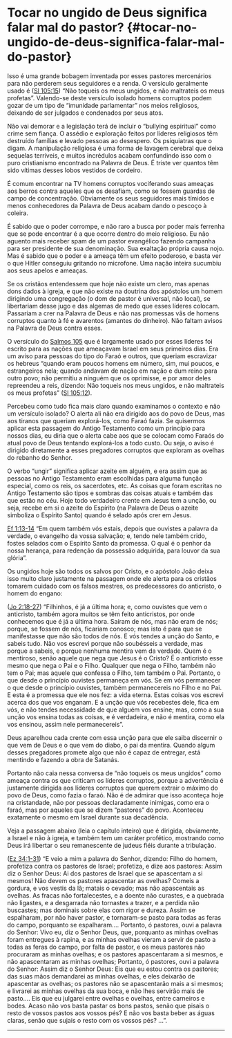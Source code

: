 # Tocar no ungido de Deus significa falar mal do pastor? {#tocar-no-ungido-de-deus-significa-falar-mal-do-pastor}

Isso é uma grande bobagem inventada por esses pastores mercenários para não perderem seus seguidores e a renda. O versículo geralmente usado é ([Sl 105:15](http://bibliaonline.com.br/acf/sl/105/15)) “Não toqueis os meus ungidos, e não maltrateis os meus profetas”. Valendo-se deste versículo isolado homens corruptos podem gozar de um tipo de “imunidade parlamentar” nos meios religiosos, deixando de ser julgados e condenados por seus atos.

Não vai demorar e a legislação terá de incluir o “bullying espiritual” como crime sem fiança. O assédio e exploração feitos por líderes religiosos têm destruído famílias e levado pessoas ao desespero. Os psiquiatras que o digam. A manipulação religiosa é uma forma de lavagem cerebral que deixa sequelas terríveis, e muitos incrédulos acabam confundindo isso com o puro cristianismo encontrado na Palavra de Deus. É triste ver quantos têm sido vítimas desses lobos vestidos de cordeiro.

É comum encontrar na TV homens corruptos vociferando suas ameaças aos berros contra aqueles que os desafiam, como se fossem guardas de campo de concentração. Obviamente os seus seguidores mais tímidos e menos conhecedores da Palavra de Deus acabam dando o pescoço à coleira.

É sabido que o poder corrompe, e não raro a busca por poder mais ferrenha que se pode encontrar é a que ocorre dentro do meio religioso. Eu não aguento mais receber spam de um pastor evangélico fazendo campanha para ser presidente de sua denominação. Sua exaltação própria causa nojo. Mas é sabido que o poder e a ameaça têm um efeito poderoso, e basta ver o que Hitler conseguiu gritando no microfone. Uma nação inteira sucumbiu aos seus apelos e ameaças.

Se os cristãos entendessem que hoje não existe um clero, mas apenas dons dados à igreja, e que não existe na doutrina dos apóstolos um homem dirigindo uma congregação (o dom de pastor é universal, não local), se libertariam desse jugo e das algemas de medo que esses líderes colocam. Passariam a crer na Palavra de Deus e não nas promessas vãs de homens corruptos quanto à fé e avarentos (amantes do dinheiro). Não faltam avisos na Palavra de Deus contra esses.

O versículo do [Salmos 105](http://bibliaonline.com.br/acf/sl/105) que é largamente usado por esses líderes foi escrito para as nações que ameaçavam Israel em seus primeiros dias. Era um aviso para pessoas do tipo do Faraó e outros, que queriam escravizar os hebreus “quando eram poucos homens em número, sim, mui poucos, e estrangeiros nela; quando andavam de nação em nação e dum reino para outro povo; não permitiu a ninguém que os oprimisse, e por amor deles repreendeu a reis, dizendo: Não toqueis nos meus ungidos, e não maltrateis os meus profetas” ([Sl 105:12](http://bibliaonline.com.br/acf/sl/105/12)).

Percebeu como tudo fica mais claro quando examinamos o contexto e não um versículo isolado? O alerta ali não era dirigido aos do povo de Deus, mas aos tiranos que queriam explorá-los, como Faraó fazia. Se quisermos aplicar esta passagem do Antigo Testamento como um princípio para nossos dias, eu diria que o alerta cabe aos que se colocam como Faraós do atual povo de Deus tentando explorá-los a todo custo. Ou seja, o aviso é dirigido diretamente a esses pregadores corruptos que exploram as ovelhas do rebanho do Senhor.

O verbo “ungir” significa aplicar azeite em alguém, e era assim que as pessoas no Antigo Testamento eram escolhidas para alguma função especial, como os reis, os sacerdotes, etc. As coisas que foram escritas no Antigo Testamento são tipos e sombras das coisas atuais e também das que estão no céu. Hoje todo verdadeiro crente em Jesus tem a unção, ou seja, recebe em si o azeite do Espírito (na Palavra de Deus o azeite simboliza o Espírito Santo) quando é selado após crer em Jesus.

[Ef 1:13-14](http://bibliaonline.com.br/acf/ef/1/13-14) “Em quem também vós estais, depois que ouvistes a palavra da verdade, o evangelho da vossa salvação; e, tendo nele também crido, fostes selados com o Espírito Santo da promessa. O qual é o penhor da nossa herança, para redenção da possessão adquirida, para louvor da sua glória”.

Os ungidos hoje são todos os salvos por Cristo, e o apóstolo João deixa isso muito claro justamente na passagem onde ele alerta para os cristãos tomarem cuidado com os falsos mestres, os predecessores do anticristo, o homem do engano:

([Jo 2:18-27](http://bibliaonline.com.br/acf/jo/2/18-27)) “Filhinhos, é já a última hora; e, como ouvistes que vem o anticristo, também agora muitos se têm feito anticristos, por onde conhecemos que é já a última hora. Saíram de nós, mas não eram de nós; porque, se fossem de nós, ficariam conosco; mas isto é para que se manifestasse que não são todos de nós. E vós tendes a unção do Santo, e sabeis tudo. Não vos escrevi porque não soubésseis a verdade, mas porque a sabeis, e porque nenhuma mentira vem da verdade. Quem é o mentiroso, senão aquele que nega que Jesus é o Cristo? É o anticristo esse mesmo que nega o Pai e o Filho. Qualquer que nega o Filho, também não tem o Pai; mas aquele que confessa o Filho, tem também o Pai. Portanto, o que desde o princípio ouvistes permaneça em vós. Se em vós permanecer o que desde o princípio ouvistes, também permanecereis no Filho e no Pai. E esta é a promessa que ele nos fez: a vida eterna. Estas coisas vos escrevi acerca dos que vos enganam. E a unção que vós recebestes dele, fica em vós, e não tendes necessidade de que alguém vos ensine; mas, como a sua unção vos ensina todas as coisas, e é verdadeira, e não é mentira, como ela vos ensinou, assim nele permanecereis”.

Deus aparelhou cada crente com essa unção para que ele saiba discernir o que vem de Deus e o que vem do diabo, o pai da mentira. Quando algum desses pregadores promete algo que não é capaz de entregar, está mentindo e fazendo a obra de Satanás.

Portanto não caia nessa conversa de “não toqueis os meus ungidos” como ameaça contra os que criticam os líderes corruptos, porque a advertência é justamente dirigida aos líderes corruptos que querem extrair o máximo do povo de Deus, como fazia o faraó. Não é de admirar que isso aconteça hoje na cristandade, não por pessoas declaradamente inimigas, como era o faraó, mas por aqueles que se dizem “pastores” do povo. Aconteceu exatamente o mesmo em Israel durante sua decadência.

Veja a passagem abaixo (leia o capítulo inteiro) que é dirigida, obviamente, a Israel e não à igreja, e também tem um caráter profético, mostrando como Deus irá libertar o seu remanescente de judeus fiéis durante a tribulação.

([Ez 34:1-31](http://bibliaonline.com.br/acf/ez/34/1-31)) “E veio a mim a palavra do Senhor, dizendo: Filho do homem, profetiza contra os pastores de Israel; profetiza, e dize aos pastores: Assim diz o Senhor Deus: Ai dos pastores de Israel que se apascentam a si mesmos! Não devem os pastores apascentar as ovelhas? Comeis a gordura, e vos vestis da lã; matais o cevado; mas não apascentais as ovelhas. As fracas não fortalecestes, e a doente não curastes, e a quebrada não ligastes, e a desgarrada não tornastes a trazer, e a perdida não buscastes; mas dominais sobre elas com rigor e dureza. Assim se espalharam, por não haver pastor, e tornaram-se pasto para todas as feras do campo, porquanto se espalharam.... Portanto, ó pastores, ouvi a palavra do Senhor: Vivo eu, diz o Senhor Deus, que, porquanto as minhas ovelhas foram entregues à rapina, e as minhas ovelhas vieram a servir de pasto a todas as feras do campo, por falta de pastor, e os meus pastores não procuraram as minhas ovelhas; e os pastores apascentaram a si mesmos, e não apascentaram as minhas ovelhas; Portanto, ó pastores, ouvi a palavra do Senhor: Assim diz o Senhor Deus: Eis que eu estou contra os pastores; das suas mãos demandarei as minhas ovelhas, e eles deixarão de apascentar as ovelhas; os pastores não se apascentarão mais a si mesmos; e livrarei as minhas ovelhas da sua boca, e não lhes servirão mais de pasto.... Eis que eu julgarei entre ovelhas e ovelhas, entre carneiros e bodes. Acaso não vos basta pastar os bons pastos, senão que pisais o resto de vossos pastos aos vossos pés? E não vos basta beber as águas claras, senão que sujais o resto com os vossos pés? ...”.

*****